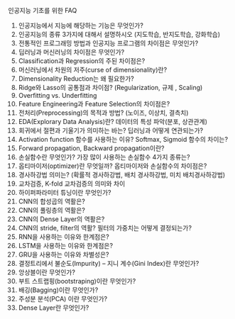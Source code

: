 인공지능 기초를 위한 FAQ

1. 인공지능에서 지능에 해당하는 기능은 무엇인가?
2. 인공지능의 종류 3가지에 대해서 설명하시오 (지도학습, 반지도학습, 강화학습)
3. 전통적인 프로그래밍 방법과 인공지능 프로그램의 차이점은 무엇인가?
4. 딥러닝과 머신러닝의 차이점은 무엇인가?
5. Classification과 Regression의 주된 차이점은?
6. 머신러닝에서 차원의 저주(curse of dimensionality)란?
7. Dimensionality Reduction는 왜 필요한가?
8. Ridge와 Lasso의 공통점과 차이점? (Regularization, 규제 , Scaling)
9. Overfitting vs. Underfitting
10. Feature Engineering과 Feature Selection의 차이점은?
11. 전처리(Preprocessing)의 목적과 방법? (노이즈, 이상치, 결측치)
12. EDA(Explorary Data Analysis)란? 데이터의 특성 파악(분포, 상관관계)
13. 회귀에서 절편과 기울기가 의미하는 바는? 딥러닝과 어떻게 연관되는가?
14. Activation function 함수를 사용하는 이유? Softmax, Sigmoid 함수의 차이는? 
15. Forward propagation, Backward propagation이란?
16. 손실함수란 무엇인가? 가장 많이 사용하는 손실함수 4가지 종류는?
17. 옵티마이저(optimizer)란 무엇일까? 옵티마이저와 손실함수의 차이점은?
18. 경사하강법 의미는? (확률적 경사하강법, 배치 경사하강법, 미치 배치경사하강법)
19. 교차검증, K-fold 교차검증의 의미와 차이
20. 하이퍼파라미터 튜닝이란 무엇인가?
21. CNN의 합성곱의 역활은?
22. CNN의 풀링층의 역활은?
23. CNN의 Dense Layer의 역활은?
24. CNN의 stride, filter의 역활? 필터의 가중치는 어떻게 결정되는가?
25. RNN을 사용하는 이유와 한계점은?
26. LSTM을 사용하는 이유와 한계점은?
27. GRU을 사용하는 이유와 차별성은?
28. 결정트리에서  불순도(Impurity) – 지니 계수(Gini Index)란 무엇인가?
29. 앙상블이란 무엇인가?
30. 부트 스트랩핑(bootstraping)이란 무엇인가?
31. 배깅(Bagging)이란 무엇인가?
32. 주성분 분석(PCA) 이란 무엇인가?
33. Dense Layer란 무엇인가?    

